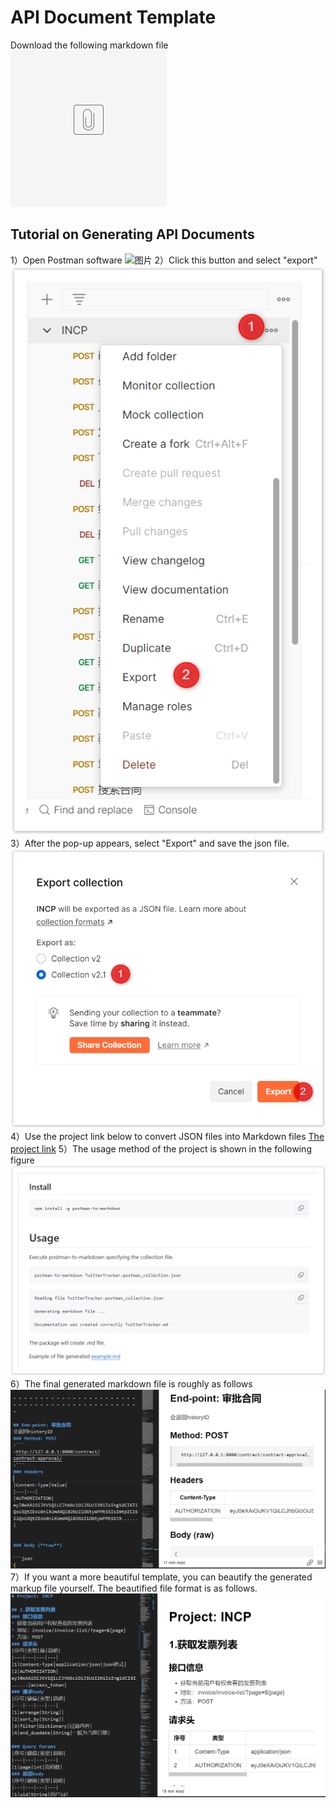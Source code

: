 # API Document Template
Download the following markdown file
[![lena](./img/placeholder-medium-file.png)](https://inside-docupedia.bosch.com/confluence/download/attachments/3210056053/markdown-doc-demo.md?version=1&modificationDate=1688441068000&api=v2)
## Tutorial on Generating API Documents
1）Open Postman software
![图片](img\image-2023-12-27_14-52-47.png)
2）Click this button and select "export"
![图片](img\image-2023-12-27_14-55-54.png)
3）After the pop-up appears, select "Export" and save the json file.
![图片](img\image-2023-12-27_14-58-16.png)
4）Use the project link below to convert JSON files into Markdown files
[The project link](https://github.com/bautistaj/postman-to-markdown)
5）The usage method of the project is shown in the following figure
![图片](img\image-2023-12-27_15-24-7.png)
6）The final generated markdown file is roughly as follows
![图片](img\image-2023-12-27_15-36-57.png)
7）If you want a more beautiful template, you can beautify the generated markup file yourself. The beautified file format is as follows.
![图片](img\image-2023-12-27_15-37-52.png)